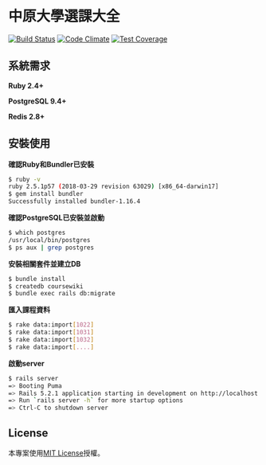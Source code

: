 # 中原大學選課大全

[![Build Status](https://travis-ci.org/atitan/coursenote.svg?branch=master)](https://travis-ci.org/atitan/coursenote) [![Code Climate](https://codeclimate.com/github/atitan/coursenote/badges/gpa.svg)](https://codeclimate.com/github/atitan/coursenote) [![Test Coverage](https://codeclimate.com/github/atitan/coursenote/badges/coverage.svg)](https://codeclimate.com/github/atitan/coursenote/coverage)

## 系統需求

**Ruby 2.4+**

**PostgreSQL 9.4+**

**Redis 2.8+**

## 安裝使用

**確認Ruby和Bundler已安裝**

``` bash
$ ruby -v
ruby 2.5.1p57 (2018-03-29 revision 63029) [x86_64-darwin17]
$ gem install bundler
Successfully installed bundler-1.16.4
```

**確認PostgreSQL已安裝並啟動**

``` bash
$ which postgres
/usr/local/bin/postgres
$ ps aux | grep postgres
```

**安裝相關套件並建立DB**

``` bash
$ bundle install
$ createdb coursewiki
$ bundle exec rails db:migrate
```

**匯入課程資料**

``` bash
$ rake data:import[1022]
$ rake data:import[1031]
$ rake data:import[1032]
$ rake data:import[....]
```

**啟動server**

``` bash
$ rails server
=> Booting Puma
=> Rails 5.2.1 application starting in development on http://localhost:3000
=> Run `rails server -h` for more startup options
=> Ctrl-C to shutdown server
```


## License

本專案使用[MIT License](http://www.opensource.org/licenses/MIT)授權。

